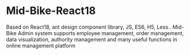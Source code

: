 # Mid-Bike-React18
Based on React18, ant design component library, JS, ES6, H5, Less.. Mid-Bike Admin system supports employee management, order management, data visualization, authority management and many useful functions in online management platform
